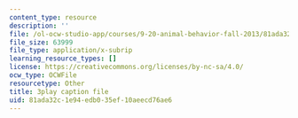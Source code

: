 ```yaml
---
content_type: resource
description: ''
file: /ol-ocw-studio-app/courses/9-20-animal-behavior-fall-2013/81ada32c1e94edb035ef10aeecd76ae6_472248.srt
file_size: 63999
file_type: application/x-subrip
learning_resource_types: []
license: https://creativecommons.org/licenses/by-nc-sa/4.0/
ocw_type: OCWFile
resourcetype: Other
title: 3play caption file
uid: 81ada32c-1e94-edb0-35ef-10aeecd76ae6
---
```

